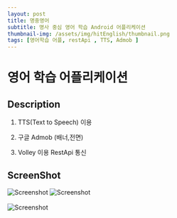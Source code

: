 ```yaml
---
layout: post
title: 명중영어
subtitle: 명사 중심 영어 학습 Android 어플리케이션
thumbnail-img: /assets/img/hitEnglish/thumbnail.png
tags: [영어학습 어플, restApi , TTS, Admob ]
---
```


# 영어 학습 어플리케이션


## Description

1. TTS(Text to Speech) 이용

2. 구글 Admob (배너,전면)

3. Volley 이용 RestApi 통신

## ScreenShot


![Screenshot](../assets/img/hitEnglish/hitEnglish.gif)
![Screenshot](https://limlight94.github.io/assets/img/hitEnglish/sc1.png?raw=true)<br/>
<br/>
![Screenshot](https://limlight94.github.io/assets/img/hitEnglish/sc2.png?raw=true)<br/>